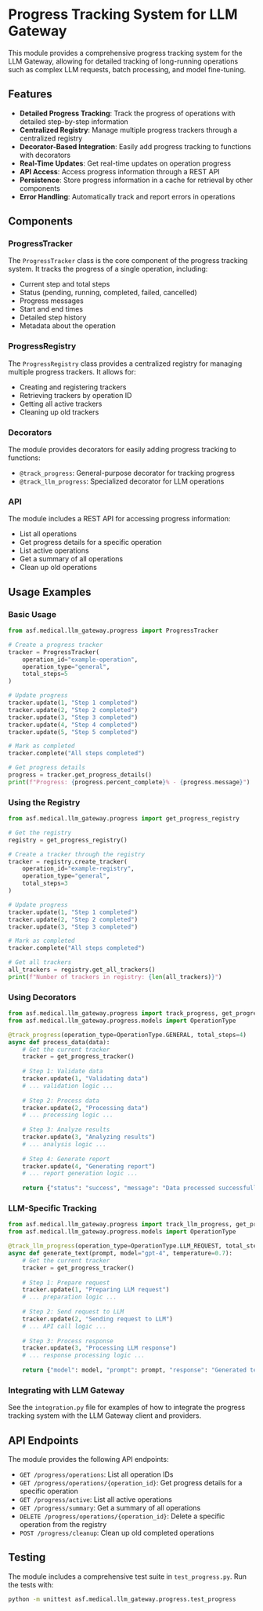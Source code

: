 # Progress Tracking System for LLM Gateway

This module provides a comprehensive progress tracking system for the LLM Gateway, allowing for detailed tracking of long-running operations such as complex LLM requests, batch processing, and model fine-tuning.

## Features

- **Detailed Progress Tracking**: Track the progress of operations with detailed step-by-step information
- **Centralized Registry**: Manage multiple progress trackers through a centralized registry
- **Decorator-Based Integration**: Easily add progress tracking to functions with decorators
- **Real-Time Updates**: Get real-time updates on operation progress
- **API Access**: Access progress information through a REST API
- **Persistence**: Store progress information in a cache for retrieval by other components
- **Error Handling**: Automatically track and report errors in operations

## Components

### ProgressTracker

The `ProgressTracker` class is the core component of the progress tracking system. It tracks the progress of a single operation, including:

- Current step and total steps
- Status (pending, running, completed, failed, cancelled)
- Progress messages
- Start and end times
- Detailed step history
- Metadata about the operation

### ProgressRegistry

The `ProgressRegistry` class provides a centralized registry for managing multiple progress trackers. It allows for:

- Creating and registering trackers
- Retrieving trackers by operation ID
- Getting all active trackers
- Cleaning up old trackers

### Decorators

The module provides decorators for easily adding progress tracking to functions:

- `@track_progress`: General-purpose decorator for tracking progress
- `@track_llm_progress`: Specialized decorator for LLM operations

### API

The module includes a REST API for accessing progress information:

- List all operations
- Get progress details for a specific operation
- List active operations
- Get a summary of all operations
- Clean up old operations

## Usage Examples

### Basic Usage

```python
from asf.medical.llm_gateway.progress import ProgressTracker

# Create a progress tracker
tracker = ProgressTracker(
    operation_id="example-operation",
    operation_type="general",
    total_steps=5
)

# Update progress
tracker.update(1, "Step 1 completed")
tracker.update(2, "Step 2 completed")
tracker.update(3, "Step 3 completed")
tracker.update(4, "Step 4 completed")
tracker.update(5, "Step 5 completed")

# Mark as completed
tracker.complete("All steps completed")

# Get progress details
progress = tracker.get_progress_details()
print(f"Progress: {progress.percent_complete}% - {progress.message}")
```

### Using the Registry

```python
from asf.medical.llm_gateway.progress import get_progress_registry

# Get the registry
registry = get_progress_registry()

# Create a tracker through the registry
tracker = registry.create_tracker(
    operation_id="example-registry",
    operation_type="general",
    total_steps=3
)

# Update progress
tracker.update(1, "Step 1 completed")
tracker.update(2, "Step 2 completed")
tracker.update(3, "Step 3 completed")

# Mark as completed
tracker.complete("All steps completed")

# Get all trackers
all_trackers = registry.get_all_trackers()
print(f"Number of trackers in registry: {len(all_trackers)}")
```

### Using Decorators

```python
from asf.medical.llm_gateway.progress import track_progress, get_progress_tracker
from asf.medical.llm_gateway.progress.models import OperationType

@track_progress(operation_type=OperationType.GENERAL, total_steps=4)
async def process_data(data):
    # Get the current tracker
    tracker = get_progress_tracker()
    
    # Step 1: Validate data
    tracker.update(1, "Validating data")
    # ... validation logic ...
    
    # Step 2: Process data
    tracker.update(2, "Processing data")
    # ... processing logic ...
    
    # Step 3: Analyze results
    tracker.update(3, "Analyzing results")
    # ... analysis logic ...
    
    # Step 4: Generate report
    tracker.update(4, "Generating report")
    # ... report generation logic ...
    
    return {"status": "success", "message": "Data processed successfully"}
```

### LLM-Specific Tracking

```python
from asf.medical.llm_gateway.progress import track_llm_progress, get_progress_tracker
from asf.medical.llm_gateway.progress.models import OperationType

@track_llm_progress(operation_type=OperationType.LLM_REQUEST, total_steps=3)
async def generate_text(prompt, model="gpt-4", temperature=0.7):
    # Get the current tracker
    tracker = get_progress_tracker()
    
    # Step 1: Prepare request
    tracker.update(1, "Preparing LLM request")
    # ... preparation logic ...
    
    # Step 2: Send request to LLM
    tracker.update(2, "Sending request to LLM")
    # ... API call logic ...
    
    # Step 3: Process response
    tracker.update(3, "Processing LLM response")
    # ... response processing logic ...
    
    return {"model": model, "prompt": prompt, "response": "Generated text..."}
```

### Integrating with LLM Gateway

See the `integration.py` file for examples of how to integrate the progress tracking system with the LLM Gateway client and providers.

## API Endpoints

The module provides the following API endpoints:

- `GET /progress/operations`: List all operation IDs
- `GET /progress/operations/{operation_id}`: Get progress details for a specific operation
- `GET /progress/active`: List all active operations
- `GET /progress/summary`: Get a summary of all operations
- `DELETE /progress/operations/{operation_id}`: Delete a specific operation from the registry
- `POST /progress/cleanup`: Clean up old completed operations

## Testing

The module includes a comprehensive test suite in `test_progress.py`. Run the tests with:

```bash
python -m unittest asf.medical.llm_gateway.progress.test_progress
```
